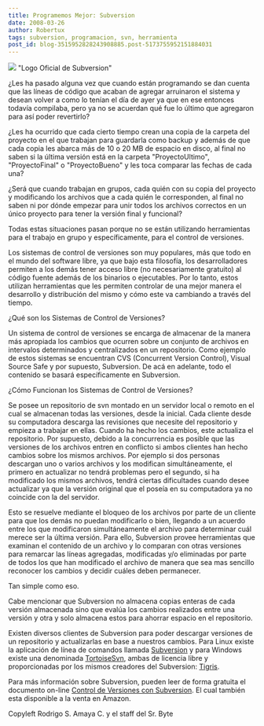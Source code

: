 ```yaml
---
title: Programemos Mejor: Subversion
date: 2008-03-26
author: Robertux
tags: subversion, programacion, svn, herramienta
post_id: blog-3515952828243908885.post-5173755952151884031
---
```


[![](http://bp0.blogger.com/_jH77WNrMVRA/R-qoq_a907I/AAAAAAAAAw0/r4Ho663evOs/s320/subversion_logo_hor-468x64.png)](http://bp0.blogger.com/_jH77WNrMVRA/R-qoq_a907I/AAAAAAAAAw0/r4Ho663evOs/s1600-h/subversion_logo_hor-468x64.png)
"Logo Oficial de
Subversion"

¿Les ha pasado alguna vez que cuando están programando se dan cuenta que las líneas de código que acaban de agregar arruinaron el sistema y desean volver a como lo tenían el día de ayer ya que en ese entonces todavía compilaba, pero ya no se acuerdan qué fue lo último que agregaron para así poder revertirlo?

¿Les ha ocurrido que cada cierto tiempo crean una copia de la carpeta del proyecto en el que trabajan para guardarla como backup y además de que cada copia les abarca más de 10 o 20 MB de espacio en disco, al final no saben si la última versión está en la carpeta "ProyectoUltimo", "ProyectoFinal" o "ProyectoBueno" y les toca comparar las fechas de cada una?

¿Será que cuando trabajan en grupos, cada quién con su copia del proyecto y modificando los archivos que a cada quién le corresponden, al final no saben ni por dónde empezar para unir todos los archivos correctos en un único proyecto para tener la versión final y funcional?

Todas estas situaciones pasan porque no se están utilizando herramientas para el trabajo en grupo y específicamente, para el control de versiones.

Los sistemas de control de versiones son muy populares, más que todo en el mundo del software libre, ya que bajo esta filosofía, los desarrolladores permiten a los demás tener acceso libre (no necesariamente gratuito) al código fuente además de los binarios o ejecutables. Por lo tanto, estos utilizan herramientas que les permiten controlar de una mejor manera el desarrollo y distribución del mismo y cómo este va cambiando a través del tiempo.

¿Qué son los Sistemas de Control de Versiones?

Un sistema de control de versiones se encarga de almacenar de la manera más apropiada los cambios que ocurren sobre un conjunto de archivos en intervalos determinados y centralizados en un repositorio. Como ejemplo de estos sistemas se encuentran CVS (Concurrent Version Control), Visual Source Safe y por supuesto, Subversion. De acá en adelante, todo el contenido se basará específicamente en Subversion.

¿Cómo Funcionan los Sistemas de Control de Versiones?

Se posee un repositorio de svn montado en un servidor local o remoto en el cual se almacenan todas las versiones, desde la inicial. Cada cliente desde su computadora descarga las revisiones que necesite del repositorio y empieza a trabajar en ellas. Cuando ha hecho los cambios, este actualiza el repositorio. Por supuesto, debido a la concurrencia es posible que las versiones de los archivos entren en conflicto si ambos clientes han hecho cambios sobre los mismos archivos. Por ejemplo si dos personas descargan uno o varios archivos y los modifican simultáneamente, el primero en actualizar no tendrá problemas pero el segundo, si ha modificado los mismos archivos, tendrá ciertas dificultades cuando desee actualizar ya que la versión original que el poseía en su computadora ya no coincide con la del servidor.

Esto se resuelve mediante el bloqueo de los archivos por parte de un cliente para que los demás no puedan modificarlo o bien, llegando a un acuerdo entre los que modificaron simultáneamente el archivo para determinar cuál merece ser la última versión. Para ello, Subversion provee herramientas que examinan el contenido de un archivo y lo comparan con otras versiones para remarcar las líneas agregadas, modificadas y/o eliminadas por parte de todos los que han modificado el archivo de manera que sea mas sencillo reconocer los cambios y decidir cuáles deben permanecer.

Tan simple como eso.

Cabe mencionar que Subversion no almacena copias enteras de cada versión almacenada sino que evalúa los cambios realizados entre una versión y otra y solo almacena estos para ahorrar espacio en el repositorio.

Existen diversos clientes de Subversion para poder descargar versiones de un repositorio y actualizarlas en base a nuestros cambios. Para Linux existe la aplicación de línea de comandos llamada [Subversion](http://packages.debian.org/subversion) y para Windows existe una denominada [TortoiseSvn](http://tortoisesvn.tigris.org/), ambas de licencia libre y proporcionadas por los mismos creadores del Subversion: [Tigris](http://www.tigris.org/).

Para más información sobre Subversion, pueden leer de forma gratuita el documento on-line [Control de Versiones con Subversion](http://svnbook.red-bean.com/). El cual también esta disponible a la venta en Amazon.

Copyleft Rodrigo S. Amaya C. y el staff del Sr. Byte